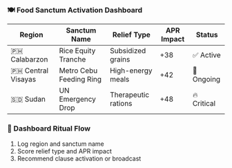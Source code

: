### 🍽️ Food Sanctum Activation Dashboard

| Region         | Sanctum Name         | Relief Type         | APR Impact | Status |
|----------------|----------------------|----------------------|-------------|--------|
| 🇵🇭 Calabarzon   | Rice Equity Tranche  | Subsidized grains    | +38         | ✅ Active  
| 🇵🇭 Central Visayas | Metro Cebu Feeding Ring | High-energy meals | +42         | 🔄 Ongoing  
| 🇸🇩 Sudan         | UN Emergency Drop    | Therapeutic rations  | +48         | 🔥 Critical  

### 🔄 Dashboard Ritual Flow
1. Log region and sanctum name  
2. Score relief type and APR impact  
3. Recommend clause activation or broadcast
